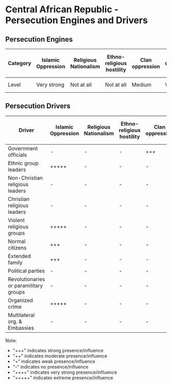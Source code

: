 # Central African Republic - Persecution Engines and Drivers

## Persecution Engines

| Category | Islamic Oppression | Religious Nationalism | Ethno-religious hostility | Clan oppression | Christian denominational oppression | Communist and post-Communist oppression | Secular intolerance | Dictatorial paranoia | Organized corruption and crime |
|----------|-------------------|----------------------|---------------------------|-----------------|-------------------------------------|------------------------------------------|---------------------|---------------------|------------------------------|
| Level | Very strong | Not at all | Not at all | Medium | Very weak | Not at all | Not at all | Weak | Very strong |

## Persecution Drivers

| Driver | Islamic Oppression | Religious Nationalism | Ethno-religious hostility | Clan oppression | Christian denominational oppression | Communist and post-Communist oppression | Secular intolerance | Dictatorial paranoia | Organized corruption and crime |
|--------|-------------------|----------------------|---------------------------|-----------------|-------------------------------------|------------------------------------------|---------------------|---------------------|------------------------------|
| Government officials | - | - | - | +++ | - | - | - | - | - |
| Ethnic group leaders | +++++ | - | - | - | - | - | - | - | - |
| Non-Christian religious leaders | - | - | - | - | - | - | - | - | - |
| Christian religious leaders | - | - | - | - | + | - | - | - | - |
| Violent religious groups | +++++ | - | - | - | - | - | - | - | - |
| Normal citizens | +++ | - | - | - | - | - | - | - | - |
| Extended family | +++ | - | - | - | - | - | - | - | - |
| Political parties | - | - | - | - | - | - | - | - | - |
| Revolutionaries or paramilitary groups | - | - | - | - | - | - | - | - | - |
| Organized crime | +++++ | - | - | - | - | - | - | - | +++++ |
| Multilateral org. & Embassies | - | - | - | - | - | - | - | - | - |

Note: 
- "+++" indicates strong presence/influence
- "++" indicates moderate presence/influence
- "+" indicates weak presence/influence
- "-" indicates no presence/influence
- "++++" indicates very strong presence/influence
- "+++++" indicates extreme presence/influence